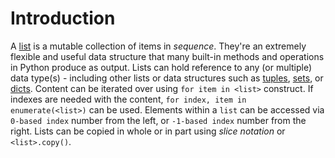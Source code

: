 # Introduction

A [list][list] is a mutable collection of items in _sequence_.
They're an extremely flexible and useful data structure that many built-in methods and operations in Python produce as output.
Lists can hold reference to any (or multiple) data type(s) - including other lists or data structures such as [tuples][tuples], [sets][sets], or [dicts][dicts].
Content can be iterated over using `for item in <list>` construct.
If indexes are needed with the content, `for index, item in enumerate(<list>)` can be used.
Elements within a `list` can be accessed via `0-based index` number from the left, or `-1-based index` number from the right.
Lists can be copied in whole or in part using  _slice notation_ or `<list>.copy()`.

[tuples]: https://github.com/exercism/python/tree/main/concepts/tuples
[dicts]: https://github.com/exercism/python/tree/main/concepts/dicts
[sets]: https://github.com/exercism/python/tree/main/concepts/sets
[list]: https://docs.python.org/3/library/stdtypes.html#list
